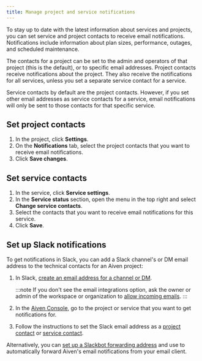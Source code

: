 ```yaml
---
title: Manage project and service notifications
---
```


To stay up to date with the latest information about services and
projects, you can set service and project contacts to receive email
notifications. Notifications include information about plan sizes,
performance, outages, and scheduled maintenance.

The contacts for a project can be set to the admin and operators of that
project (this is the default), or to specific email addresses. Project
contacts receive notifications about the project. They also receive the
notifications for all services, unless you set a separate service
contact for a service.

Service contacts by default are the project contacts. However, if you
set other email addresses as service contacts for a service, email
notifications will only be sent to those contacts for that specific
service.

## Set project contacts

1.  In the project, click **Settings**.
2.  On the **Notifications** tab, select the project contacts that you
    want to receive email notifications.
3.  Click **Save changes**.

## Set service contacts

1.  In the service, click **Service settings**.
2.  In the **Service status** section, open the menu in the top right
    and select **Change service contacts**.
3.  Select the contacts that you want to receive email notifications for
    this service.
4.  Click **Save**.

## Set up Slack notifications

To get notifications in Slack, you can add a Slack channel's or DM
email address to the technical contacts for an Aiven project:

1.  In Slack, [create an email address for a channel or
    DM](https://slack.com/help/articles/206819278-Send-emails-to-Slack#h_01F4WDZG8RTCTNAMR4KJ7D419V).

    :::note
    If you don't see the email integrations option, ask the owner or
    admin of the workspace or organization to [allow incoming
    emails](https://slack.com/help/articles/360053335433-Manage-incoming-emails-for-your-workspace-or-organization).
    :::

2.  In the [Aiven Console](https://console.aiven.io/), go to the project
    or service that you want to get notifications for.

3.  Follow the instructions to set the Slack email address as a
    [project contact](/docs/platform/howto/technical-emails#set-project-contacts) or
    [service contact](/docs/platform/howto/technical-emails#set-service-contacts).

Alternatively, you can [set up a Slackbot forwarding
address](https://slack.com/help/articles/206819278-Send-emails-to-Slack#h_01F4WE06MBF06BBHQNZ1G0H2K5)
and use to automatically forward Aiven's email notifications from
your email client.

